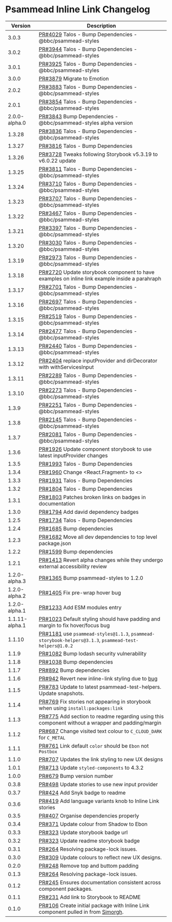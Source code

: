 # Psammead Inline Link Changelog

<!-- prettier-ignore -->
| Version | Description |
|---------|-------------|
| 3.0.3 | [PR#4029](https://github.com/bbc/psammead/pull/4029) Talos - Bump Dependencies - @bbc/psammead-styles |
| 3.0.2 | [PR#3944](https://github.com/bbc/psammead/pull/3944) Talos - Bump Dependencies - @bbc/psammead-styles |
| 3.0.1 | [PR#3925](https://github.com/bbc/psammead/pull/3925) Talos - Bump Dependencies - @bbc/psammead-styles |
| 3.0.0 | [PR#3879](https://github.com/bbc/psammead/pull/3879) Migrate to Emotion |
| 2.0.2 | [PR#3883](https://github.com/bbc/psammead/pull/3883) Talos - Bump Dependencies - @bbc/psammead-styles |
| 2.0.1 | [PR#3854](https://github.com/bbc/psammead/pull/3854) Talos - Bump Dependencies - @bbc/psammead-styles |
| 2.0.0-alpha.0 | [PR#3843](https://github.com/bbc/psammead/pull/3843) Bump Dependencies - @bbc/psammead-styles alpha version |
| 1.3.28 | [PR#3836](https://github.com/bbc/psammead/pull/3836) Talos - Bump Dependencies - @bbc/psammead-styles |
| 1.3.27 | [PR#3816](https://github.com/bbc/psammead/pull/3816) Talos - Bump Dependencies |
| 1.3.26 | [PR#3728](https://github.com/bbc/psammead/pull/3728) Tweaks following Storybook v5.3.19 to v6.0.22 update |
| 1.3.25 | [PR#3811](https://github.com/bbc/psammead/pull/3811) Talos - Bump Dependencies - @bbc/psammead-styles |
| 1.3.24 | [PR#3710](https://github.com/bbc/psammead/pull/3710) Talos - Bump Dependencies - @bbc/psammead-styles |
| 1.3.23 | [PR#3707](https://github.com/bbc/psammead/pull/3707) Talos - Bump Dependencies - @bbc/psammead-styles |
| 1.3.22 | [PR#3467](https://github.com/bbc/psammead/pull/3467) Talos - Bump Dependencies - @bbc/psammead-styles |
| 1.3.21 | [PR#3397](https://github.com/bbc/psammead/pull/3397) Talos - Bump Dependencies - @bbc/psammead-styles |
| 1.3.20 | [PR#3030](https://github.com/bbc/psammead/pull/3030) Talos - Bump Dependencies - @bbc/psammead-styles |
| 1.3.19 | [PR#2973](https://github.com/bbc/psammead/pull/2973) Talos - Bump Dependencies - @bbc/psammead-styles |
| 1.3.18 | [PR#2720](https://github.com/bbc/psammead/pull/2720) Update storybook component to have examples on inline link example inside a parahraph  |
| 1.3.17 | [PR#2701](https://github.com/bbc/psammead/pull/2701) Talos - Bump Dependencies - @bbc/psammead-styles |
| 1.3.16 | [PR#2697](https://github.com/bbc/psammead/pull/2697) Talos - Bump Dependencies - @bbc/psammead-styles |
| 1.3.15 | [PR#2519](https://github.com/bbc/psammead/pull/2519) Talos - Bump Dependencies - @bbc/psammead-styles |
| 1.3.14 | [PR#2477](https://github.com/bbc/psammead/pull/2477) Talos - Bump Dependencies - @bbc/psammead-styles |
| 1.3.13 | [PR#2440](https://github.com/bbc/psammead/pull/2440) Talos - Bump Dependencies - @bbc/psammead-styles |
| 1.3.12 | [PR#2404](https://github.com/bbc/psammead/pull/2404) replace inputProvider and dirDecorator with withServicesInput |
| 1.3.11 | [PR#2289](https://github.com/bbc/psammead/pull/2289) Talos - Bump Dependencies - @bbc/psammead-styles |
| 1.3.10 | [PR#2273](https://github.com/bbc/psammead/pull/2273) Talos - Bump Dependencies - @bbc/psammead-styles |
| 1.3.9 | [PR#2251](https://github.com/bbc/psammead/pull/2251) Talos - Bump Dependencies - @bbc/psammead-styles |
| 1.3.8 | [PR#2145](https://github.com/bbc/psammead/pull/2145) Talos - Bump Dependencies - @bbc/psammead-styles |
| 1.3.7 | [PR#2081](https://github.com/bbc/psammead/pull/2081) Talos - Bump Dependencies - @bbc/psammead-styles |
| 1.3.6 | [PR#1926](https://github.com/bbc/psammead/pull/1926) Update component storybook to use latest inputProvider changes |
| 1.3.5 | [PR#1993](https://github.com/bbc/psammead/pull/1993) Talos - Bump Dependencies |
| 1.3.4 | [PR#1960](https://github.com/bbc/psammead/pull/1960) Change <React.Fragment> to <> |
| 1.3.3 | [PR#1931](https://github.com/bbc/psammead/pull/1931) Talos - Bump Dependencies |
| 1.3.2 | [PR#1804](https://github.com/bbc/psammead/pull/1804) Talos - Bump Dependencies |
| 1.3.1 | [PR#1803](https://github.com/bbc/psammead/pull/1803/) Patches broken links on badges in documentation |
| 1.3.0 | [PR#1794](https://github.com/bbc/psammead/pull/1794) Add david dependency badges |
| 1.2.5 | [PR#1734](https://github.com/bbc/psammead/pull/1734) Talos - Bump Dependencies |
| 1.2.4   | [PR#1685](https://github.com/bbc/psammead/pull/1685) Bump dependencies |
| 1.2.3 | [PR#1682](https://github.com/bbc/psammead/pull/1682) Move all dev dependencies to top level package.json |
| 1.2.2 | [PR#1599](https://github.com/bbc/psammead/pull/1599) Bump dependencies |
| 1.2.1 | [PR#1413](https://github.com/bbc/psammead/pull/1413) Revert alpha changes while they undergo external accessibility review |
| 1.2.0-alpha.3 | [PR#1365](https://github.com/bbc/psammead/pull/1365) Bump psammead-styles to 1.2.0 |
| 1.2.0-alpha.2 | [PR#1405](https://github.com/bbc/psammead/pull/1405) Fix pre-wrap hover bug |
| 1.2.0-alpha.1 | [PR#1233](https://github.com/bbc/psammead/pull/1233) Add ESM modules entry |
| 1.1.11-alpha.1 | [PR#1023](https://github.com/bbc/psammead/pull/1023) Default styling should have padding and margin to fix hover/focus bug |
| 1.1.10  | [PR#1181](https://github.com/bbc/psammead/pull/1181) use `psammead-styles@1.1.3`, `psammead-storybook-helpers@3.1.3`, `psammead-test-helpers@1.0.2`|
| 1.1.9   | [PR#1082](https://github.com/bbc/psammead/pull/1082) Bump lodash security vulnerability |
| 1.1.8 | [PR#1038](https://github.com/bbc/psammead/pull/1038) Bump dependencies |
| 1.1.7 | [PR#892](https://github.com/bbc/psammead/pull/892) Bump dependencies |
| 1.1.6 | [PR#942](https://github.com/bbc/psammead/pull/942) Revert new inline-link styling due to [bug](https://github.com/bbc/simorgh/issues/2370) |
| 1.1.5 | [PR#783](https://github.com/bbc/psammead/pull/783) Update to latest psammead-test-helpers. Update snapshots. |
| 1.1.4 | [PR#769](https://github.com/bbc/psammead/pull/769) Fix stories not appearing in storybook when using `install:packages:link` |
| 1.1.3 | [PR#775](https://github.com/bbc/psammead/pull/775) Add section to readme regarding using this component without a wrapper and padding/margin |
| 1.1.2 | [PR#687](https://github.com/bbc/psammead/pull/687) Change visited text colour to `C_CLOUD_DARK` for `C_METAL` |
| 1.1.1 | [PR#761](https://github.com/bbc/psammead/pull/761) Link default `color` should be `Ebon` not `Postbox` |
| 1.1.0 | [PR#707](https://github.com/bbc/psammead/pull/707) Updates the link styling to new UX designs |
| 1.0.1 | [PR#713](https://github.com/bbc/psammead/pull/713) Update `styled-components` to 4.3.2 |
| 1.0.0 | [PR#679](https://github.com/bbc/psammead/pull/679) Bump version number |
| 0.3.8 | [PR#498](https://github.com/bbc/psammead/pull/498) Update stories to use new input provider |
| 0.3.7 | [PR#424](https://github.com/bbc/psammead/pull/424) Add Snyk badge to readme |
| 0.3.6 | [PR#419](https://github.com/bbc/psammead/pull/419) Add language variants knob to Inline Link stories |
| 0.3.5 | [PR#407](https://github.com/bbc/psammead/pull/407) Organise dependencies properly |
| 0.3.4 | [PR#371](https://github.com/bbc/psammead/pull/371) Update colour from Shadow to Ebon |
| 0.3.3 | [PR#323](https://github.com/bbc/psammead/pull/323) Update storybook badge url |
| 0.3.2 | [PR#323](https://github.com/BBC/psammead/pull/323) Update readme storybook badge |
| 0.3.1 | [PR#264](https://github.com/BBC/psammead/pull/319) Resolving package-lock issues. |
| 0.3.0 | [PR#309](https://github.com/bbc/psammead/pull/309) Update colours to reflect new UX designs. |
| 0.2.0 | [PR#248](https://github.com/BBC-News/psammead/pull/248) Remove top and buttom padding |
| 0.1.3 | [PR#264](https://github.com/BBC/psammead/pull/264) Resolving package-lock issues. |
| 0.1.2 | [PR#245](https://github.com/BBC-News/psammead/pull/245) Ensures documentation consistent across component packages. |
| 0.1.1 | [PR#231](https://github.com/BBC-News/psammead/pull/231) Add link to Storybook to README |
| 0.1.0 | [PR#106](https://github.com/BBC-News/psammead/pull/106) Create initial package with Inline Link component pulled in from [Simorgh](https://github.com/BBC-News/simorgh). |
